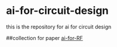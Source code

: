 # ai-for-circuit-design
this is the repository for ai for circuit design

##collection for paper
[ai-for-RF](https://docs.google.com/document/d/16VU2xE0dKV6083b-YdUNu0kSecRXf-3O8Nnknf0pvM4/edit?tab=t.0)
